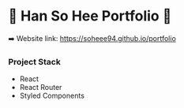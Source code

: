 # :yellow_heart: Han So Hee Portfolio :yellow_heart:

:arrow_right: Website link: https://soheee94.github.io/portfolio

### Project Stack

- React
- React Router
- Styled Components
